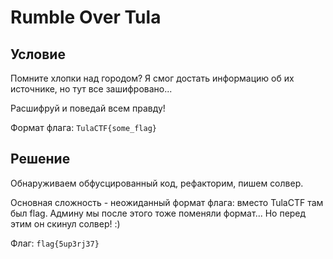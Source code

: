 # Rumble Over Tula

## Условие

Помните хлопки над городом? Я смог достать информацию об их источнике, но тут все зашифровано...

Расшифруй и поведай всем правду!

Формат флага: `TulaCTF{some_flag}`

## Решение

Обнаруживаем обфусцированный код, рефакторим, пишем солвер.

Основная сложность - неожиданный формат флага: вместо TulaCTF там был flag.
Админу мы после этого тоже поменяли формат... Но перед этим он скинул солвер! :)

Флаг: `flag{5up3rj37}`